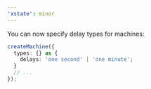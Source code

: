 ```yaml
---
'xstate': minor
---
```


You can now specify delay types for machines:

```ts
createMachine({
  types: {} as {
    delays: 'one second' | 'one minute';
  }
  // ...
});
```

